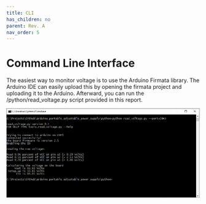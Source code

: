 ```yaml
---
title: CLI
has_children: no
parent: Rev. A
nav_order: 5
---
```


# Command Line Interface

The easiest way to monitor voltage is to use the Arduino Firmata library. The Arduino IDE can easily upload this by opening the firmata project and uploading it to the Arduino. Afterward, you can run the /python/read_voltage.py script provided in this report.

![read_voltage.py.png](https://raw.githubusercontent.com/edmugu/arduino_adjustable_power_supply/master/documentation/snippets/read_voltage.py.png "read_voltage.py.png")
